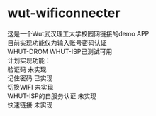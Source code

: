 # wut-wificonnecter<br />
这是一个Wut武汉理工大学校园网链接的demo APP<br />
目前实现功能仅为输入账号密码认证<br />
WHUT-DROM WHUT-ISP已测试可用<br />
计划实现功能：<br />
验证码  未实现<br />
记住密码  已实现<br />
切换WIFI  未实现<br />
WHUT-ISP的自服务认证  未实现<br />
快速链接  未实现<br />
